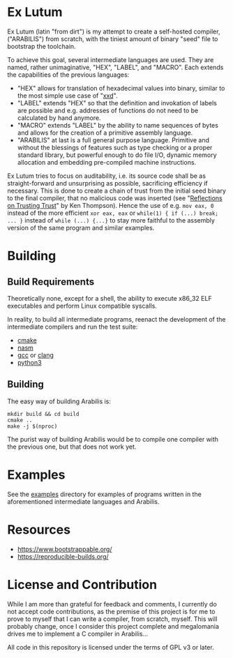 # Ex Lutum

Ex Lutum (latin "from dirt") is my attempt to create a self-hosted compiler,
("ARABILIS") from scratch, with the tiniest amount of binary "seed" file to
bootstrap the toolchain.

To achieve this goal, several intermediate languages are used. They are named,
rather unimaginative, "HEX", "LABEL", and "MACRO". Each extends the
capabilities of the previous languages:

* "HEX" allows for translation of hexadecimal values into binary, similar to
  the most simple use case of
  "[xxd](https://github.com/vim/vim/blob/master/src/xxd)".
* "LABEL" extends "HEX" so that the definition and invokation of labels are
  possible and e.g. addresses of functions do not need to be calculated by
  hand anymore.
* "MACRO" extends "LABEL" by the ability to name sequences of bytes and allows
  for the creation of a primitive assembly language.
* "ARABILIS" at last is a full general purpose language. Primitive and without
  the blessings of features such as type checking or a proper standard library,
  but powerful enough to do file I/O, dynamic memory allocation and embedding
  pre-compiled machine instructions.

Ex Lutum tries to focus on auditability, i.e. its source code shall be as
straight-forward and unsurprising as possible, sacrificing efficiency if
necessary. This is done to create a chain of trust from the initial seed binary
to the final compiler, that no malicious code was inserted (see "[Reflections
on Trusting Trust](https://users.ece.cmu.edu/~ganger/712.fall02/papers/p761-thompson.pdf)"
by Ken Thompson). Hence the use of e.g. `mov eax, 0` instead of the more
efficient `xor eax, eax` or `while(1) { if (...) break; ... }` instead of
`while (...) {...}` to stay more faithful to the assembly version of the same
program and similar examples.

# Building

## Build Requirements

Theoretically none, except for a shell, the ability to execute x86_32 ELF
executables and perform Linux compatible syscalls.

In reality, to build all intermediate programs, reenact the development of the
intermediate compilers and run the test suite:

* [cmake](https://cmake.org/)
* [nasm](https://nasm.us/)
* [gcc](https://gcc.gnu.org/) or [clang](https://clang.llvm.org/)
* [python3](https://www.python.org/)

## Building

The easy way of building Arabilis is:

```
mkdir build && cd build
cmake ..
make -j $(nproc)
```

The purist way of building Arabilis would be to compile one compiler with the
previous one, but that does not work yet.

# Examples

See the [examples](./examples) directory for examples of programs written in
the aforementioned intermediate languages and Arabilis.

# Resources

* https://www.bootstrappable.org/
* https://reproducible-builds.org/

# License and Contribution

While I am more than grateful for feedback and comments, I currently do not
accept code contributions, as the premise of this project is for me to prove to
myself that I can write a compiler, from scratch, myself. This will probably
change, once I consider this project complete and megalomania drives me to
implement a C compiler in Arabilis...

All code in this repository is licensed under the terms of GPL v3 or later.
